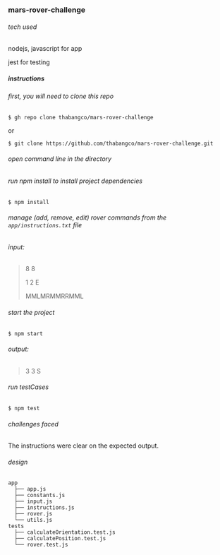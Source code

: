 ### mars-rover-challenge

###### tech used

nodejs, javascript for app

jest for testing

##### instructions

###### first, you will need to clone this repo

```
$ gh repo clone thabangco/mars-rover-challenge
```

or

```
$ git clone https://github.com/thabangco/mars-rover-challenge.git
```

###### open command line in the directory

###### run npm install to install project dependencies

```
$ npm install
```


###### manage (add, remove, edit) rover commands from the `app/instructions.txt` file

###### input:

> 8 8
>
> 1 2 E
>
> MMLMRMMRRMML


###### start the project

```
$ npm start
```

###### output:

> 3 3 S

###### run testCases

```
$ npm test
```

###### challenges faced
The instructions were clear on the expected output.

###### design
```
app
  ├── app.js
  ├── constants.js
  ├── input.js
  ├── instructions.js
  ├── rover.js
  └── utils.js
tests
  ├── calculateOrientation.test.js
  ├── calculatePosition.test.js
  └── rover.test.js
 ```

